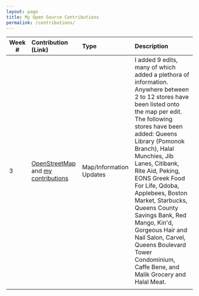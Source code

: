 ```yaml
---
layout: page
title: My Open Source Contributions
permalink: /contributions/
---
```


<!--
Type of the contribution should be "Wikipedia edit", "OpenStreet Map feature", "Project Documentation", "Project Code", "Blog Edit", etc.

The description should include a brief summary of what you did.

Replace the first row below with your contribution.

-->


| Week #       | Contribution (Link)  | Type  | Description |
|---|:---|:---|:---|
|  3   | [OpenStreetMap](https://www.openstreetmap.org) and [my contributions](https://www.openstreetmap.org/user/Bakainkorp/history#map=12/40.7269/-73.8937)   | Map/Information Updates  | I added 9 edits, many of which added a plethora of information. Anywhere between 2 to 12 stores have been listed onto the map per edit. The following stores have been added: Queens Library (Pomonok Branch), Halal Munchies, Jib Lanes, Citibank, Rite Aid, Peking, EONS Greek Food For Life, Qdoba, Applebees, Boston Market, Starbucks, Queens County Savings Bank, Red Mango, Kin'd, Gorgeous Hair and Nail Salon, Carvel, Queens Boulevard Tower Condominium, Caffe Bene, and Malik Grocery and Halal Meat.|
|     |     |     |      |
